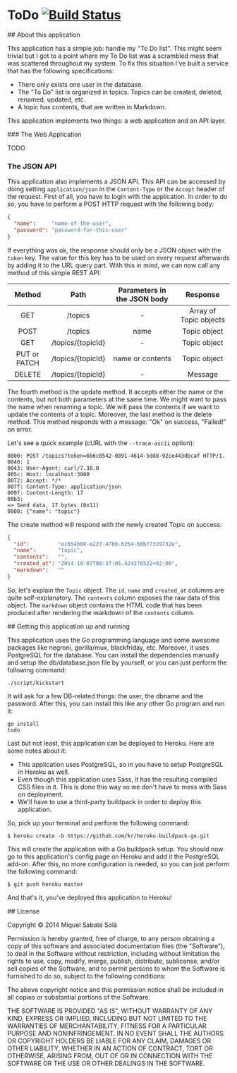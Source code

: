# ToDo [![Build Status](https://travis-ci.org/mssola/todo.svg?branch=master)](https://travis-ci.org/mssola/todo)

## About this application

This application has a simple job: handle my "To Do list". This might seem
trivial but I got to a point where my To Do list was a scrambled mess that was
scattered throughout my system. To fix this situation I've built a service that
has the following specifications:

* There only exists one user in the database.
* The "To Do" list is organized in topics. Topics can be created, deleted,
  renamed, updated, etc.
* A topic has contents, that are written in Markdown.

This application implements two things: a web application and an API layer.

### The Web Application

TODO

### The JSON API

This application also implements a JSON API. This API can be accessed by doing
setting `application/json` in the `Content-Type` or the `Accept` header of the
request. First of all, you have to login with the application. In order to do
so, you have to perform a POST HTTP request with the following body:

```json
{
  "name":     "name-of-the-user",
  "password": "password-for-this-user"
}
```

If everything was ok, the response should only be a JSON object with the
`token` key. The value for this key has to be used on every request afterwards
by adding it to the URL query part. With this in mind, we can now call any
method of this simple REST API:

|    Method   |        Path       | Parameters in the JSON body |       Response         |
|:-----------:|:-----------------:|:---------------------------:|:----------------------:|
|GET          | /topics           |              -              | Array of Topic objects |
|POST         | /topics           |            name             | Topic object           |
|GET          | /topics/{topicId} |              -              | Topic object           |
|PUT or PATCH | /topics/{topicId} |       name or contents      | Topic object           |
|DELETE       | /topics/{topicId} |              -              | Message                |


The fourth method is the update method. It accepts either the name or the
contents, but not both parameters at the same time. We might want to pass the
name when renaming a topic. We will pass the contents if we want to update
the contents of a topic. Moreover, the last method is the delete method.
This method responds with a message: "Ok" on success, "Failed!" on error.

Let's see a quick example (cURL with the `--trace-ascii` option):

    0000: POST /topics?token=6b6c0542-0891-4614-5dd8-92ce443dbcaf HTTP/1.
    0040: 1
    0043: User-Agent: curl/7.38.0
    005c: Host: localhost:3000
    0072: Accept: */*
    007f: Content-Type: application/json
    009f: Content-Length: 17
    00b3:
    => Send data, 17 bytes (0x11)
    0000: {"name": "topic"}

The create method will respond with the newly created Topic on success:

```json
{
  "id":         "ec654b88-e227-47bb-6254-60b77329732e",
  "name":       "topic",
  "contents":   "",
  "created_at": "2014-10-07T08:37:05.424276522+02:00",
  "markdown":   ""
}
```

So, let's explain the `Topic` object. The `id`, `name` and `created_at` columns
are quite self-explanatory. The `contents` column exposes the raw data of this
object. The `markdown` object contains the HTML code that has been produced
after rendering the markdown of the `contents` column.

## Getting this application up and running

This application uses the Go programming language and some awesome packages
like negroni, gorilla/mux, blackfriday, etc. Moreover, it uses PostgreSQL
for the database. You can install the dependencies manually and setup
the db/database.json file by yourself, or you can just perform the
following command:

    ./script/kickstart

It will ask for a few DB-related things: the user, the dbname and the password.
After this, you can install this like any other Go program and run it:

    go install
    todo

Last but not least, this application can be deployed to Heroku. Here are some
notes about it:

* This application uses PostgreSQL, so in you have to setup PostgreSQL in
  Heroku as well.
* Even though this application uses Sass, it has the resulting compiled CSS
  files in it. This is done this way so we don't have to mess with Sass on
  deployment.
* We'll have to use a third-party buildpack in order to deploy this
  application.

So, pick up your terminal and perform the following command:

    $ heroku create -b https://github.com/kr/heroku-buildpack-go.git

This will create the application with a Go buildpack setup. You should now go
to this application's config page on Heroku and add it the PostgreSQL add-on.
After this, no more configuration is needed, so you can just perform the
following command:

    $ git push heroku master

And that's it, you've deployed this application to Heroku!

## License

Copyright &copy; 2014 Miquel Sabaté Solà

Permission is hereby granted, free of charge, to any person obtaining
a copy of this software and associated documentation files (the
"Software"), to deal in the Software without restriction, including
without limitation the rights to use, copy, modify, merge, publish,
distribute, sublicense, and/or sell copies of the Software, and to
permit persons to whom the Software is furnished to do so, subject to
the following conditions:

The above copyright notice and this permission notice shall be
included in all copies or substantial portions of the Software.

THE SOFTWARE IS PROVIDED "AS IS", WITHOUT WARRANTY OF ANY KIND,
EXPRESS OR IMPLIED, INCLUDING BUT NOT LIMITED TO THE WARRANTIES OF
MERCHANTABILITY, FITNESS FOR A PARTICULAR PURPOSE AND
NONINFRINGEMENT. IN NO EVENT SHALL THE AUTHORS OR COPYRIGHT HOLDERS BE
LIABLE FOR ANY CLAIM, DAMAGES OR OTHER LIABILITY, WHETHER IN AN ACTION
OF CONTRACT, TORT OR OTHERWISE, ARISING FROM, OUT OF OR IN CONNECTION
WITH THE SOFTWARE OR THE USE OR OTHER DEALINGS IN THE SOFTWARE.

